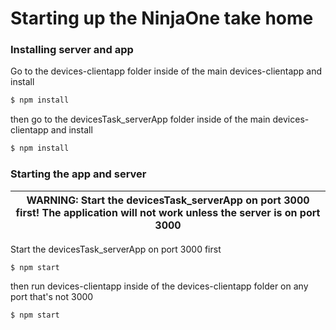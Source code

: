 # Starting up the NinjaOne take home

### Installing server and app

Go to the devices-clientapp folder inside of the main devices-clientapp and install

```bash
$ npm install
```

then go to the devicesTask_serverApp folder inside of the main devices-clientapp and install

```bash
$ npm install
```

### Starting the app and server

| WARNING: Start the devicesTask_serverApp on port 3000 first! The application will not work unless the server is on port 3000 |
| ---------------------------------------------------------------------------------------------------------------------------- |

Start the devicesTask_serverApp on port 3000 first

```bash
$ npm start
```

then run devices-clientapp inside of the devices-clientapp folder on any port that's not 3000

```bash
$ npm start
```
